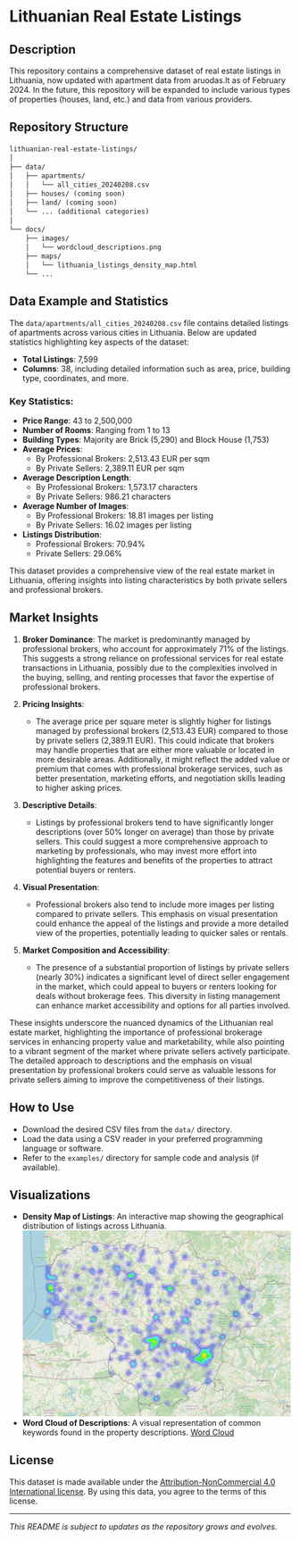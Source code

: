 
# Lithuanian Real Estate Listings

## Description
This repository contains a comprehensive dataset of real estate listings in Lithuania, now updated with apartment data from aruodas.lt as of February 2024. In the future, this repository will be expanded to include various types of properties (houses, land, etc.) and data from various providers.

## Repository Structure
```
lithuanian-real-estate-listings/
│
├── data/
│   ├── apartments/
│   │   └── all_cities_20240208.csv
│   ├── houses/ (coming soon)
│   ├── land/ (coming soon)
│   └── ... (additional categories)
│
└── docs/
    ├── images/
    │   └── wordcloud_descriptions.png
    ├── maps/
    │   └── lithuania_listings_density_map.html
    └── ...
```

## Data Example and Statistics
The `data/apartments/all_cities_20240208.csv` file contains detailed listings of apartments across various cities in Lithuania. Below are updated statistics highlighting key aspects of the dataset:

- **Total Listings**: 7,599
- **Columns**: 38, including detailed information such as area, price, building type, coordinates, and more.

### Key Statistics:
- **Price Range**: 43 to 2,500,000
- **Number of Rooms**: Ranging from 1 to 13
- **Building Types**: Majority are Brick (5,290) and Block House (1,753)
- **Average Prices**:
  - By Professional Brokers: 2,513.43 EUR per sqm
  - By Private Sellers: 2,389.11 EUR per sqm
- **Average Description Length**:
  - By Professional Brokers: 1,573.17 characters
  - By Private Sellers: 986.21 characters
- **Average Number of Images**:
  - By Professional Brokers: 18.81 images per listing
  - By Private Sellers: 16.02 images per listing
- **Listings Distribution**:
  - Professional Brokers: 70.94%
  - Private Sellers: 29.06%

This dataset provides a comprehensive view of the real estate market in Lithuania, offering insights into listing characteristics by both private sellers and professional brokers.

## Market Insights

1. **Broker Dominance**: The market is predominantly managed by professional brokers, who account for approximately 71% of the listings. This suggests a strong reliance on professional services for real estate transactions in Lithuania, possibly due to the complexities involved in the buying, selling, and renting processes that favor the expertise of professional brokers.

2. **Pricing Insights**:
   - The average price per square meter is slightly higher for listings managed by professional brokers (2,513.43 EUR) compared to those by private sellers (2,389.11 EUR). This could indicate that brokers may handle properties that are either more valuable or located in more desirable areas. Additionally, it might reflect the added value or premium that comes with professional brokerage services, such as better presentation, marketing efforts, and negotiation skills leading to higher asking prices.

3. **Descriptive Details**:
   - Listings by professional brokers tend to have significantly longer descriptions (over 50% longer on average) than those by private sellers. This could suggest a more comprehensive approach to marketing by professionals, who may invest more effort into highlighting the features and benefits of the properties to attract potential buyers or renters.

4. **Visual Presentation**:
   - Professional brokers also tend to include more images per listing compared to private sellers. This emphasis on visual presentation could enhance the appeal of the listings and provide a more detailed view of the properties, potentially leading to quicker sales or rentals.

5. **Market Composition and Accessibility**:
   - The presence of a substantial proportion of listings by private sellers (nearly 30%) indicates a significant level of direct seller engagement in the market, which could appeal to buyers or renters looking for deals without brokerage fees. This diversity in listing management can enhance market accessibility and options for all parties involved.

These insights underscore the nuanced dynamics of the Lithuanian real estate market, highlighting the importance of professional brokerage services in enhancing property value and marketability, while also pointing to a vibrant segment of the market where private sellers actively participate. The detailed approach to descriptions and the emphasis on visual presentation by professional brokers could serve as valuable lessons for private sellers aiming to improve the competitiveness of their listings.


## How to Use
- Download the desired CSV files from the `data/` directory.
- Load the data using a CSV reader in your preferred programming language or software.
- Refer to the `examples/` directory for sample code and analysis (if available).

## Visualizations
- **Density Map of Listings**: An interactive map showing the geographical distribution of listings across Lithuania. ![Density Map](docs/images/lithuania_listings_density_static.png)
- **Word Cloud of Descriptions**: A visual representation of common keywords found in the property descriptions. [Word Cloud](docs/images/wordcloud_descriptions.png)

## License
This dataset is made available under the [Attribution-NonCommercial 4.0 International license](LICENSE). By using this data, you agree to the terms of this license.

---

*This README is subject to updates as the repository grows and evolves.*
